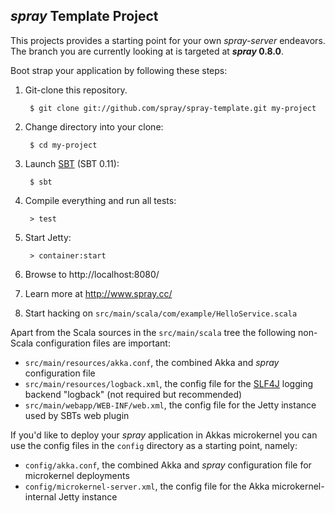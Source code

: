 ## _spray_ Template Project

This projects provides a starting point for your own _spray-server_ endeavors.
The branch you are currently looking at is targeted at **_spray_ 0.8.0**.

Boot strap your application by following these steps:

1. Git-clone this repository.

        $ git clone git://github.com/spray/spray-template.git my-project

2. Change directory into your clone:

        $ cd my-project

3. Launch [SBT] (SBT 0.11):

        $ sbt

4. Compile everything and run all tests:

        > test

5. Start Jetty:

        > container:start

6. Browse to http://localhost:8080/

7. Learn more at http://www.spray.cc/

8. Start hacking on `src/main/scala/com/example/HelloService.scala`


Apart from the Scala sources in the `src/main/scala` tree the following non-Scala configuration files are important:

* `src/main/resources/akka.conf`, the combined Akka and _spray_ configuration file 
* `src/main/resources/logback.xml`, the config file for the [SLF4J] logging backend "logback" (not required but recommended)
* `src/main/webapp/WEB-INF/web.xml`, the config file for the Jetty instance used by SBTs web plugin

If you'd like to deploy your _spray_ application in Akkas microkernel you can use the config files in the `config`
directory as a starting point, namely:

* `config/akka.conf`, the combined Akka and _spray_ configuration file for microkernel deployments  
* `config/microkernel-server.xml`, the config file for the Akka microkernel-internal Jetty instance  


[SBT]: https://github.com/harrah/xsbt/wiki
[SLF4J]: http://www.slf4j.org